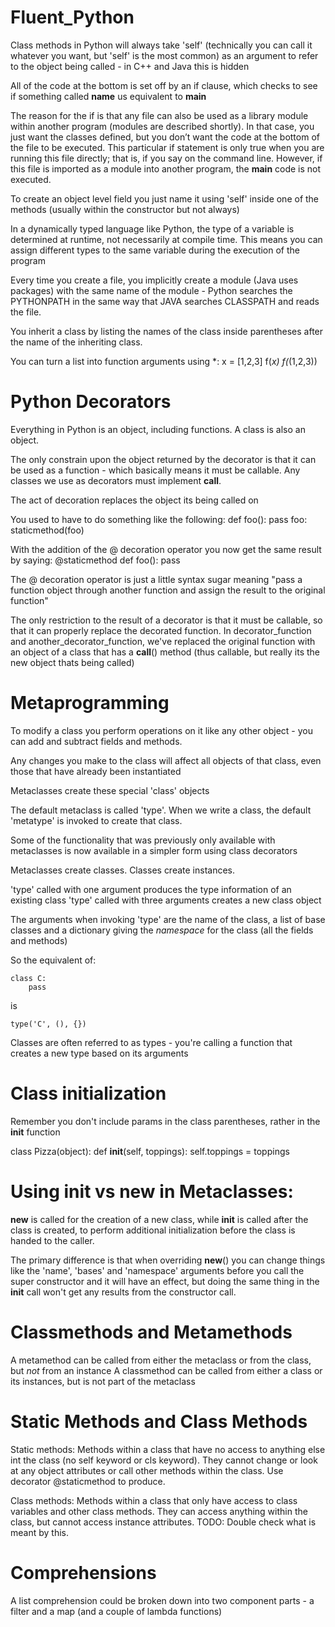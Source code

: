 # Fluent_Python

Class methods in Python will always take 'self' (technically you can call it whatever you want, but 'self' is the most common) as an argument to refer to the object being called - in C++ and Java this is hidden 

All of the code at the bottom is set off by an if clause, which checks to see if something called __name__ us equivalent to __main__ 

The reason for the if is that any file can also be used as a library module within another program (modules are described shortly). In that case, you just want the classes defined, but you don’t want the code at the bottom of the file to be executed. This particular if statement is only true when you are running this file directly; that is, if you say on the command line. However, if this file is imported as a module into another program, the __main__ code is not executed.

To create an object level field you just name it using 'self' inside one of the methods (usually within the constructor but not always)

In a dynamically typed language like Python, the type of a variable is determined at runtime, not necessarily at compile time. This means you can assign different types to the same variable during the execution of the program

Every time you create a file, you implicitly create a module (Java uses packages) with the same name of the module - Python searches the PYTHONPATH in the same way that JAVA searches CLASSPATH and reads the file.

You inherit a class by listing the names of the class inside parentheses after the name of the inheriting class.

You can turn a list into function arguments using *: 
x = [1,2,3]
f(*x)
f(*(1,2,3))

# Python Decorators
Everything in Python is an object, including functions. A class is also an object.

The only constrain upon the object returned by the decorator is that it can be used as a function - which basically means it must be callable. Any classes we use as decorators must implement __call__.

The act of decoration replaces the object its being called on

You used to have to do something like the following: 
    def foo(): pass
    foo: staticmethod(foo)

With the addition of the @ decoration operator you now get the same result by saying:
@staticmethod
def foo(): pass

The @ decoration operator is just a little syntax sugar meaning "pass a function object through another function and assign the result to the original function"

The only restriction to the result of a decorator is that it must be callable, so that it can properly replace the decorated function. In decorator_function and another_decorator_function, we've replaced the original function with an object of a class that has a __call__() method (thus callable, but really its the new object thats being called)

# Metaprogramming

To modify a class you perform operations on it like any other object - you can add and
subtract fields and methods.

Any changes you make to the class will affect all objects of that class, even
those that have already been instantiated

Metaclasses create these special 'class' objects

The default metaclass is called 'type'. When we write a class, the default 'metatype' is invoked to create that class.

Some of the functionality that was previously only available with metaclasses is now available in a simpler form using class decorators

Metaclasses create classes. Classes create instances.

'type' called with one argument produces the type information of an existing class
'type' called with three arguments creates a new class object

The arguments when invoking 'type' are the name of the class, a list of base classes and a dictionary giving the *namespace* for the class (all the fields and methods)

So the equivalent of:

    class C:
        pass

is 

    type('C', (), {})

Classes are often referred to as types - you're calling a function that creates a new type based on its arguments

# Class initialization

Remember you don't include params in the class parentheses, rather in the __init__ function

class Pizza(object):
    def __init__(self, toppings):
        self.toppings = toppings

# Using __init__ vs __new__ in Metaclasses:
__new__ is called for the creation of a new class, while __init__ is called after the class is created, to perform additional initialization before the class is handed to the caller.

The primary difference is that when overriding __new__() you can change things like the 'name', 'bases' and 'namespace' arguments before you call the super constructor and it will have an effect, but doing the same thing in the __init__ call won't get any results from the constructor call.

# Classmethods and Metamethods
A metamethod can be called from either the metaclass or from the class, but *not* from an instance
A classmethod can be called from either a class or its instances, but is not part of the metaclass

# Static Methods and Class Methods
Static methods: Methods within a class that have no access to anything else int the class (no self keyword or cls keyword). They cannot change or look at any object attributes or call other methods within the class. Use decorator @staticmethod to produce.

Class methods: Methods within a class that only have access to class variables and other class methods. They can access anything within the class, but cannot access instance attributes. TODO: Double check what is meant by this.

# Comprehensions
A list comprehension could be broken down into two component parts - a filter and a map (and a couple of lambda functions)


